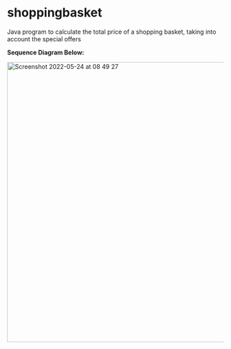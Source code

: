# shoppingbasket
Java program to calculate the total price of a shopping basket, taking into account the special offers

**Sequence Diagram Below:**

<img width="651" alt="Screenshot 2022-05-24 at 08 49 27" src="https://user-images.githubusercontent.com/17704966/169978046-14a33aee-5682-4bde-8aa5-0fa17d80d7a0.png">
